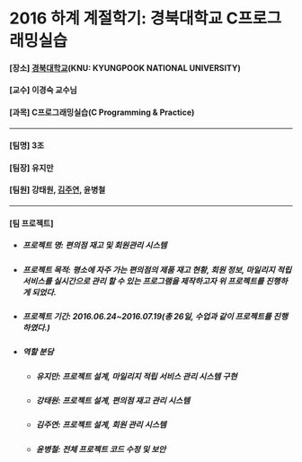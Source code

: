 # 2016 하계 계절학기: 경북대학교 C프로그래밍실습
<h4> [장소] <a href="https://www.knu.ac.kr">경북대학교</a>(KNU: KYUNGPOOK NATIONAL UNIVERSITY)</h4>
<h4> [교수] 이경숙 교수님</h4>
<h4> [과목] C프로그래밍실습(C Programming & Practice)</h4>
<hr>
<h4> [팀명] 3조</h4>
<h4> [팀장] 유지만</h4>
<h4> [팀원] 강태원, <a href="https://github.com/jysaa5">김주연</a>, 윤병철</h4>
<hr>
<h4> [팀 프로젝트]</h4>
<ul>
  <li><h5>프로젝트 명: 편의점 재고 및 회원관리 시스템</h5></li>
  <li><h5>프로젝트 목적: 평소에 자주 가는 편의점의 제품 재고 현황, 회원 정보, 마일리지 적립 서비스를 실시간으로 관리 할 수 있는 프로그램을 제작하고자 위 프로젝트를 진행하게 되었다.</h5></li>
  <li><h5>프로젝트 기간: 2016.06.24~2016.07.19(총 26일, 수업과 같이 프로젝트를 진행하였다.)</h5></li>
  <li><h5>역할 분담</h5></li>
  <ul>
    <li><h5>유지만: 프로젝트 설계, 마일리지 적립 서비스 관리 시스템 구현</h5></li>
    <li><h5>강태원: 프로젝트 설계, 편의점 재고 관리 시스템</h5></li>
    <li><h5>김주연: 프로젝트 설계, 회원 관리 시스템</h5></li>
    <li><h5>윤병철: 전체 프로젝트 코드 수정 및 보안</h5></li>
  </ul>
</ul>
